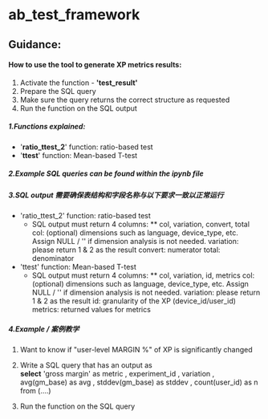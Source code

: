 # ab_test_framework
## Guidance:
#### How to use the tool to generate XP metrics results:


1.   Activate the function - **'test_result'**
2.   Prepare the SQL query 
3.   Make sure the query returns the correct structure as requested
4.   Run the function on the SQL output 

##### 1.Functions explained:
* '**ratio_ttest_2**' function: ratio-based test 
* '**ttest**' function: Mean-based T-test 

##### 2.Example SQL queries can be found within the ipynb file 
##### 3.SQL output 需要确保**表结构**和**字段名称**与以下要求一致以正常运行
* 'ratio_ttest_2' function: ratio-based test
  * SQL output must return 4 columns:
  ** col, variation, convert, total
  col: (optional) dimensions such as language, device_type, etc. Assign NULL / '' if dimension analysis is not needed.
  variation: please return 1 & 2 as the result
  convert: numerator
  total: denominator
* 'ttest' function: Mean-based T-test
  * SQL output must return 4 columns:
  ** col, variation, id, metrics
  col: (optional) dimensions such as language, device_type, etc. Assign NULL / '' if dimension analysis is not needed.
  variation: please return 1 & 2 as the result
  id: granularity of the XP (device_id/user_id)
  metrics: returned values for metrics

##### 4.Example / 案例教学
1. Want to know if "user-level MARGIN %" of XP is significantly changed
2. Write a SQL query that has an output as  
 **select**
 'gross margin' as metric
 , experiment_id
 , variation
 , avg(gm_base) as avg
 , stddev(gm_base) as stddev
 , count(user_id) as n
 from (....)

3. Run the function on the SQL query
